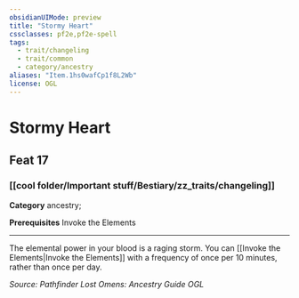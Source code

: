 ```yaml
---
obsidianUIMode: preview
title: "Stormy Heart"
cssclasses: pf2e,pf2e-spell
tags:
  - trait/changeling
  - trait/common
  - category/ancestry
aliases: "Item.1hs0wafCp1f8L2Wb"
license: OGL
---
```

# Stormy Heart
## Feat 17
### [[cool folder/Important stuff/Bestiary/zz_traits/changeling]]

**Category** ancestry; 



**Prerequisites** Invoke the Elements
* * *
The elemental power in your blood is a raging storm. You can [[Invoke the Elements|Invoke the Elements]] with a frequency of once per 10 minutes, rather than once per day.

*Source: Pathfinder Lost Omens: Ancestry Guide*
*OGL*
